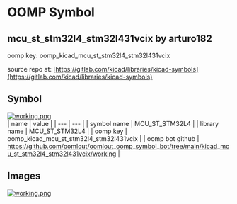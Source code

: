 # OOMP Symbol  
## mcu_st_stm32l4_stm32l431vcix  by arturo182  
  
oomp key: oomp_kicad_mcu_st_stm32l4_stm32l431vcix  
  
source repo at: [https://gitlab.com/kicad/libraries/kicad-symbols](https://gitlab.com/kicad/libraries/kicad-symbols)  
## Symbol  
  
[![working.png](working_600.png)](working.png)  
| name | value | 
| --- | --- | 
| symbol name | MCU_ST_STM32L4 | 
| library name | MCU_ST_STM32L4 | 
| oomp key | oomp_kicad_mcu_st_stm32l4_stm32l431vcix | 
| oomp bot github | https://github.com/oomlout/oomlout_oomp_symbol_bot/tree/main/kicad_mcu_st_stm32l4_stm32l431vcix/working | 
## Images  
  
[![working.png](working_140.png)](working.png)  
